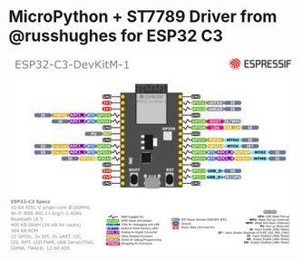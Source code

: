 # MicroPython + ST7789 Driver from @russhughes for ESP32 C3


![](esp32-c3-devkitm-1-v1-pinout.png)
